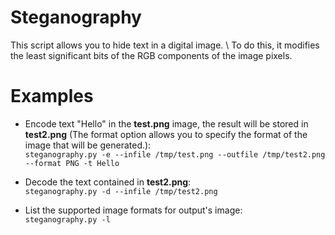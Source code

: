 # Steganography

This script allows you to hide text in a digital image. \\
To do this, it modifies the least significant bits of the RGB components of the image pixels.

# Examples

* Encode text "Hello" in the **test.png** image, the result will be stored in **test2.png** (The format option allows you to specify the format of the image that will be generated.):  
`steganography.py -e --infile /tmp/test.png --outfile /tmp/test2.png --format PNG -t Hello`

* Decode the text contained in **test2.png**:  
`steganography.py -d --infile /tmp/test2.png`

* List the supported image formats for  output's image:  
`steganography.py -l` 
